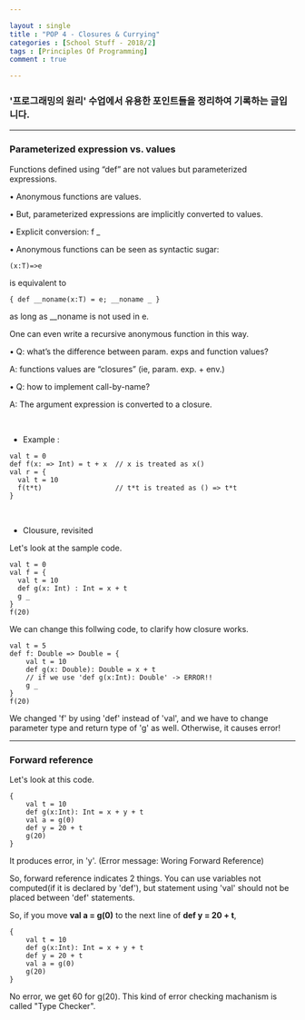 ```yaml
---

layout : single
title : "POP 4 - Closures & Currying"
categories : [School Stuff - 2018/2]
tags : [Principles Of Programming]
comment : true

---
```


### '프로그래밍의 원리' 수업에서 유용한 포인트들을 정리하여 기록하는 글입니다.

---

### Parameterized expression vs. values

Functions defined using “def” are not values but parameterized 
expressions.

• Anonymous functions are values.

• But, parameterized expressions are implicitly converted to values.

• Explicit conversion: f _

• Anonymous functions can be seen as syntactic sugar:

~~~
(x:T)=>e
~~~

is equivalent to 

~~~
{ def __noname(x:T) = e; __noname _ }
~~~

as long as __noname is not used in e.


One can even write a recursive anonymous function in this way.

• Q: what’s the difference between param. exps and function values?

A: functions values are “closures” (ie, param. exp. + env.)

• Q: how to implement call-by-name?

A: The argument expression is converted to a closure.

<br/>

- Example :

~~~
val t = 0
def f(x: => Int) = t + x  // x is treated as x()
val r = {
  val t = 10
  f(t*t)                  // t*t is treated as () => t*t
}
~~~

<br/>

- Clousure, revisited

Let's look at the sample code.

~~~
val t = 0
val f = {
  val t = 10
  def g(x: Int) : Int = x + t
  g _
}
f(20)
~~~

We can change this follwing code, to clarify how closure works.

~~~
val t = 5
def f: Double => Double = {
    val t = 10
    def g(x: Double): Double = x + t
    // if we use 'def g(x:Int): Double' -> ERROR!!
    g _
}
f(20)
~~~

We changed 'f' by using 'def' instead of 'val', and we have to change parameter type and return type of 'g' as well. Otherwise, it causes error!


---

### Forward reference

Let's look at this code.

~~~
{
    val t = 10
    def g(x:Int): Int = x + y + t
    val a = g(0)
    def y = 20 + t
    g(20)
}
~~~

It produces error, in 'y'. (Error message: Woring Forward Reference)

So, forward reference indicates 2 things. You can use variables not computed(if it is declared by 'def'), but statement using 'val' should not be placed between 'def' statements.

So, if you move **val a = g(0)** to the next line of **def y = 20 + t**,

~~~
{
    val t = 10
    def g(x:Int): Int = x + y + t
    def y = 20 + t
    val a = g(0)
    g(20)
}
~~~

No error, we get 60 for g(20). This kind of error checking machanism is called "Type Checker".